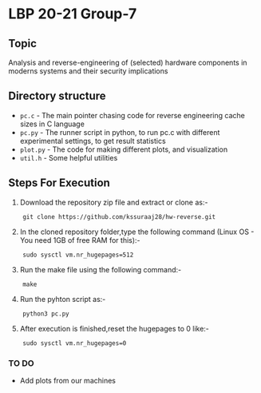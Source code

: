 # LBP 20-21 Group-7

## Topic
Analysis and reverse-engineering of (selected) hardware components in moderns systems and their security implications

## Directory structure 

- `pc.c` - The main pointer chasing code for reverse engineering cache sizes in C language
- `pc.py` - The runner script in python, to run pc.c with different experimental settings, to get result statistics
- `plot.py` - The code for making different plots, and visualization
- `util.h` - Some helpful utilities


## Steps For Execution
1. Download the repository zip file and extract or clone as:-
```
    git clone https://github.com/kssuraaj28/hw-reverse.git
``` 
2. In the cloned repository folder,type the following command (Linux OS - You need 1GB of free RAM for this):-
```
    sudo sysctl vm.nr_hugepages=512
```
3.  Run the make file using the following command:-
```
    make
```
4. Run the pyhton script as:-
```
    python3 pc.py
```
5. After execution is finished,reset the hugepages to 0 like:-
```
    sudo sysctl vm.nr_hugepages=0
``` 
### TO DO
- Add plots from our machines
